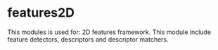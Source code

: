 # features2D
This  modules is used for: 
2D features framework. This module include feature detectors, descriptors and descriptor matchers.